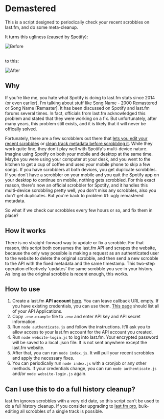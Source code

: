# Demastered
This is a script designed to periodically check your recent scrobbles on last.fm, and do some meta-cleanup.

It turns this ugliness (caused by Spotify):

![](https://i.imgur.com/ka1wRAt.png?raw=true "Before")

<br>
to this:
<br>

![](https://i.imgur.com/sR5KHKP.png?raw=true "After")

## Why

If you're like me, you hate what Spotify is doing to last.fm stats since 2014 (or even earlier). I'm talking about stuff like Song Name - 2000 Remastered or Song Name [Remaster]. It has been discussed on Spotify and last.fm forums several times. In fact, officials from last.fm acknowledged this problem and stated that they were working on a fix. But unfortunately, after many years, this problem still exists, and it is likely that it will never be offically solved.

Fortunately, there are a few scrobblers out there that [lets you edit your recent scrobbles](https://play.google.com/store/apps/details?id=com.arn.scrobble) or [clean track metadata before scrobbling it](https://github.com/YodaEmbedding/scrobblez). While they work quite fine, they don't play well with Spotify's multi-device nature. Imagine using Spotify on both your mobile and desktop at the same time. Maybe you were using your computer at your desk, and you went to the kitchen to get a cup of coffee and used your mobile phone to skip a few songs. If you have scrobblers at both devices, you get duplicate scrobbles. If you don't have a scrobbler on your mobile and you quit the Spotify app on your desktop to continue on mobile, nothing gets scrobbled. For this exact reason, there's now an official scrobbler for Spotify, and it handles this multi-device scrobbling pretty well, you don't miss any scrobbles, also you don't get duplicates. But you're back to problem #1: ugly remastered metadata.

So what if we check our scrobbles every few hours or so, and fix them in place?

## How it works

There is no straight-forward way to update or fix a scrobble. For that reason, this script both consumes the last.fm API and scrapes the website, because the only way possible is making a request as an authenticated user to the website to delete the original scrobble, and then send a new scrobble to the API with the fixed metadata and the same timestamp. This two-step operation effectively 'updates' the same scrobble you see in your history. As long as the original scrobble is recent enough, this works.

## How to use
1. Create a last.fm **API account** [here](https://www.last.fm/api/account/create). You can leave callback URL empty.
If you have existing credentials, you can use them.
[This page](https://www.last.fm/api/accounts) should list all of your API Applications.
2. Copy `.env.example` file to `.env` and enter API key and API secret information.
3. Run `node authenticate.js` and follow the instructions. It'll ask you to allow access to your last.fm account for the API account you created.
4. Run `node website-login.js` to log into last.fm. Your encrypted password will be saved to a local .json file. It is not sent anywhere except the last.fm website.
5. After that, you can run `node index.js`. It will pull your recent scrobbles and apply the necessary fixes.
6. You can periodically run `node index.js` with a cronjob or any other methods. If your credentials change, you can run `node authenticate.js` and/or `node website-login.js` again.

## Can I use this to do a full history cleanup?

last.fm ignores scrobbles with a very old date, so this script can't be used to do a full history cleanup. If you consider upgrading to [last.fm pro](https://www.last.fm/pro), bulk-editing all scrobbles of a single track is possible.